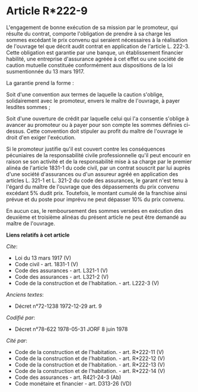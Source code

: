 # Article R*222-9

L'engagement de bonne exécution de sa mission par le promoteur, qui résulte du contrat, comporte l'obligation de prendre à sa
charge les sommes excédant le prix convenu qui seraient nécessaires à la réalisation de l'ouvrage tel que décrit audit
contrat en application de l'article L. 222-3. Cette obligation est garantie par une banque, un établissement financier
habilité, une entreprise d'assurance agréée à cet effet ou une société de caution mutuelle constituée conformément aux
dispositions de la loi susmentionnée du 13 mars 1917. 

La garantie prend la forme : 

Soit d'une convention aux termes de laquelle la caution s'oblige, solidairement avec le promoteur, envers le maître de
l'ouvrage, à payer lesdites sommes ; 

Soit d'une ouverture de crédit par laquelle celui qui l'a consentie s'oblige à avancer au promoteur ou à payer pour son
compte les sommes définies ci-dessus. Cette convention doit stipuler au profit du maître de l'ouvrage le droit d'en exiger
l'exécution. 

Si le promoteur justifie qu'il est couvert contre les conséquences pécuniaires de la responsabilité civile professionnelle
qu'il peut encourir en raison se son activité et de la responsabilité mise à sa charge par le premier alinéa de l'article
1831-1 du code civil, par un contrat souscrit par lui auprès d'une société d'assurances ou d'un assureur agréé en application
des articles L. 321-1 et L. 321-2 du code des assurances, le garant n'est tenu à l'égard du maître de l'ouvrage que des
dépassements du prix convenu excédant 5% dudit prix. Toutefois, le montant cumulé de la franchise ainsi prévue et du poste
pour imprévu ne peut dépasser 10% du prix convenu. 

En aucun cas, le remboursement des sommes versées en exécution des deuxième et troisième alinéas du présent article ne peut
être demandé au maître de l'ouvrage.

**Liens relatifs à cet article**

_Cite_:

  - Loi du 13 mars 1917 (V)
  - Code civil - art. 1831-1 (V)
  - Code des assurances - art. L321-1 (V)
  - Code des assurances - art. L321-2 (V)
  - Code de la construction et de l'habitation. - art. L222-3 (V)

_Anciens textes_:

  - Décret n°72-1238 1972-12-29 art. 9

_Codifié par_:

  - Décret n°78-622 1978-05-31 JORF 8 juin 1978

_Cité par_:

  - Code de la construction et de l'habitation. - art. R*222-11 (V)
  - Code de la construction et de l'habitation. - art. R*222-12 (V)
  - Code de la construction et de l'habitation. - art. R*222-13 (V)
  - Code de la construction et de l'habitation. - art. R*222-14 (V)
  - Code des assurances - art. R421-24-3 (Ab)
  - Code monétaire et financier - art. D313-26 (VD)
